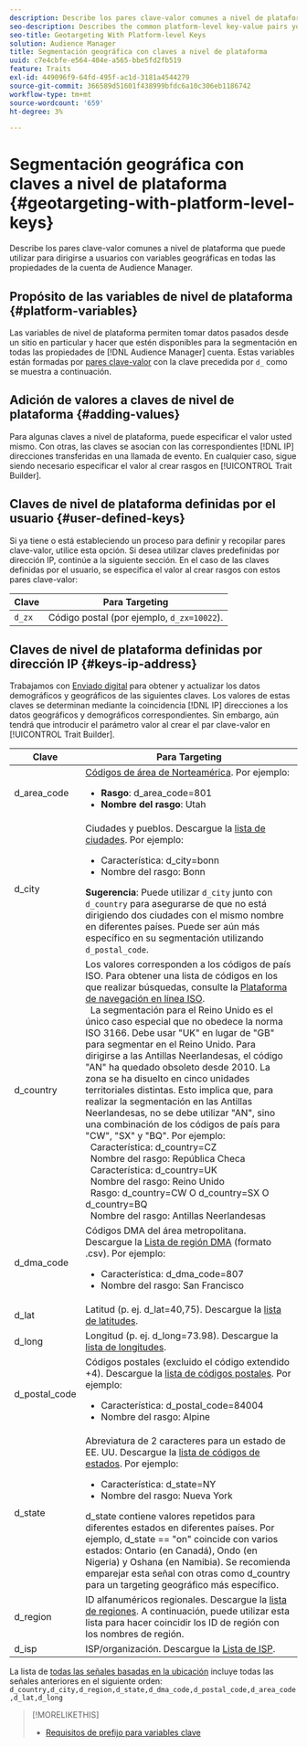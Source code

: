 ```yaml
---
description: Describe los pares clave-valor comunes a nivel de plataforma que puede utilizar para dirigirse a usuarios con variables geográficas en todas las propiedades de la cuenta de Audience Manager.
seo-description: Describes the common platform-level key-value pairs you can use to target users with geographic variables across all properties in your Audience Manager account.
seo-title: Geotargeting With Platform-level Keys
solution: Audience Manager
title: Segmentación geográfica con claves a nivel de plataforma
uuid: c7e4cbfe-e564-404e-a565-bbe5fd2fb519
feature: Traits
exl-id: 449096f9-64fd-495f-ac1d-3181a4544279
source-git-commit: 366589d51601f438999bfdc6a10c306eb1186742
workflow-type: tm+mt
source-wordcount: '659'
ht-degree: 3%

---
```


# Segmentación geográfica con claves a nivel de plataforma {#geotargeting-with-platform-level-keys}

Describe los pares clave-valor comunes a nivel de plataforma que puede utilizar para dirigirse a usuarios con variables geográficas en todas las propiedades de la cuenta de Audience Manager.

<!-- c_tb_platform_vars.xml -->

## Propósito de las variables de nivel de plataforma {#platform-variables}

Las variables de nivel de plataforma permiten tomar datos pasados desde un sitio en particular y hacer que estén disponibles para la segmentación en todas las propiedades de [!DNL Audience Manager] cuenta. Estas variables están formadas por [pares clave-valor](../../reference/key-value-pairs-explained.md) con la clave precedida por `d_` como se muestra a continuación.

## Adición de valores a claves de nivel de plataforma {#adding-values}

Para algunas claves a nivel de plataforma, puede especificar el valor usted mismo. Con otras, las claves se asocian con las correspondientes [!DNL IP] direcciones transferidas en una llamada de evento. En cualquier caso, sigue siendo necesario especificar el valor al crear rasgos en [!UICONTROL Trait Builder].

## Claves de nivel de plataforma definidas por el usuario {#user-defined-keys}

Si ya tiene o está estableciendo un proceso para definir y recopilar pares clave-valor, utilice esta opción. Si desea utilizar claves predefinidas por dirección IP, continúe a la siguiente sección. En el caso de las claves definidas por el usuario, se especifica el valor al crear rasgos con estos pares clave-valor:

| Clave | Para Targeting |
|---|---|
| `d_zx` | Código postal (por ejemplo, `d_zx=10022`). |

## Claves de nivel de plataforma definidas por dirección IP {#keys-ip-address}

Trabajamos con [Enviado digital](https://www.digitalenvoy.com/) para obtener y actualizar los datos demográficos y geográficos de las siguientes claves. Los valores de estas claves se determinan mediante la coincidencia [!DNL IP] direcciones a los datos geográficos y demográficos correspondientes. Sin embargo, aún tendrá que introducir el parámetro valor al crear el par clave-valor en [!UICONTROL Trait Builder].

| Clave | Para Targeting |
|--- |--- |
| d_area_code | [Códigos de área de Norteamérica](https://en.wikipedia.org/wiki/List_of_North_American_Numbering_Plan_area_codes).  Por ejemplo: <ul><li>**Rasgo**: d_area_code=801</li><li>**Nombre del rasgo**: Utah</li></ul> |
| d_city | Ciudades y pueblos. Descargue la [lista de ciudades](assets/d_city.txt).  Por ejemplo: <ul><li>Característica: d_city=bonn</li><li>Nombre del rasgo: Bonn</li></ul> **Sugerencia**: Puede utilizar `d_city` junto con `d_country` para asegurarse de que no está dirigiendo dos ciudades con el mismo nombre en diferentes países. Puede ser aún más específico en su segmentación utilizando `d_postal_code`. |
| d_country | Los valores corresponden a los códigos de país ISO. Para obtener una lista de códigos en los que realizar búsquedas, consulte la [Plataforma de navegación en línea ISO](https://www.iso.org/obp/ui/#home). <br>  La segmentación para el Reino Unido es el único caso especial que no obedece la norma ISO 3166. Debe usar &quot;UK&quot; en lugar de &quot;GB&quot; para segmentar en el Reino Unido.  Para dirigirse a las Antillas Neerlandesas, el código &quot;AN&quot; ha quedado obsoleto desde 2010. La zona se ha disuelto en cinco unidades territoriales distintas. Esto implica que, para realizar la segmentación en las Antillas Neerlandesas, no se debe utilizar &quot;AN&quot;, sino una combinación de los códigos de país para &quot;CW&quot;, &quot;SX&quot; y &quot;BQ&quot;.  Por ejemplo:  <br>  Característica: d_country=CZ  <br>  Nombre del rasgo: República Checa <br>  Característica: d_country=UK <br>  Nombre del rasgo: Reino Unido  <br>  Rasgo: d_country=CW O d_country=SX O d_country=BQ  <br>  Nombre del rasgo: Antillas Neerlandesas |
| d_dma_code | Códigos DMA del área metropolitana. Descargue la [Lista de región DMA](assets/DMAregions.csv) (formato .csv).  Por ejemplo: <ul><li>Característica: d_dma_code=807</li><li>Nombre del rasgo: San Francisco</li></ul> |
| d_lat | Latitud (p. ej. d_lat=40,75). Descargue la [lista de latitudes](assets/d_lat.txt). |
| d_long | Longitud (p. ej. d_long=73.98). Descargue la [lista de longitudes](assets/d_long.txt). |
| d_postal_code | Códigos postales (excluido el código extendido +4). Descargue la  [lista de códigos postales](assets/d_postal_code.txt).  Por ejemplo: <ul><li>Característica: d_postal_code=84004 </li><li>Nombre del rasgo: Alpine</li></ul> |
| d_state | Abreviatura de 2 caracteres para un estado de EE. UU. Descargue la [lista de códigos de estados](assets/d_state.txt).  Por ejemplo: <ul><li>Característica: d_state=NY </li><li>Nombre del rasgo: Nueva York</li></ul>d_state contiene valores repetidos para diferentes estados en diferentes países. Por ejemplo, d_state == &quot;on&quot; coincide con varios estados: Ontario (en Canadá), Ondo (en Nigeria) y Oshana (en Namibia). Se recomienda emparejar esta señal con otras como d_country para un targeting geográfico más específico. |
| d_region | ID alfanuméricos regionales. Descargue la [lista de regiones](assets/Country_RegionCodes_City.csv).  A continuación, puede utilizar esta lista para hacer coincidir los ID de región con los nombres de región. |
| d_isp | ISP/organización. Descargue la [Lista de ISP](assets/d_isp.txt). |

La lista de [todas las señales basadas en la ubicación](assets/all.txt) incluye todas las señales anteriores en el siguiente orden: `d_country,d_city,d_region,d_state,d_dma_code,d_postal_code,d_area_code,d_lat,d_long`

>[!MORELIKETHIS]
>
>* [Requisitos de prefijo para variables clave](../../features/traits/trait-variable-prefixes.md)

